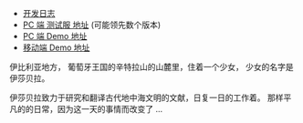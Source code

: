 - [开发日志](http://www.shuizilong.com/house/archives/fantasy-journey-of-isabella/)
- [PC 端 测试服 地址](http://f.gamecreator.com.cn/game.php?id=344&test=1) (可能领先数个版本)
- [PC 端 Demo 地址](https://f.gamecreator.com.cn/game.php?id=344)
- [移动端 Demo 地址](http://material.gamecreator.com.cn/releaseProject/1553_2f230d2f029f82be27e3b62a4eb345f1/7/index.html)

伊比利亚地方，
葡萄牙王国的辛特拉山的山麓里，住着一个少女，
少女的名字是 伊莎贝拉。

伊莎贝拉致力于研究和翻译古代地中海文明的文献，日复一日的工作着。
那样平凡的的日常，因为这一天的事情而改变了 ...
